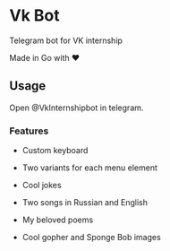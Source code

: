 # Vk Bot
Telegram bot for VK internship

Made in Go with ❤️

## Usage
Open @VkInternshipbot in telegram.

### Features

- Custom keyboard

- Two variants for each menu element

- Cool jokes

- Two songs in Russian and English

- My beloved poems

- Cool gopher and Sponge Bob images